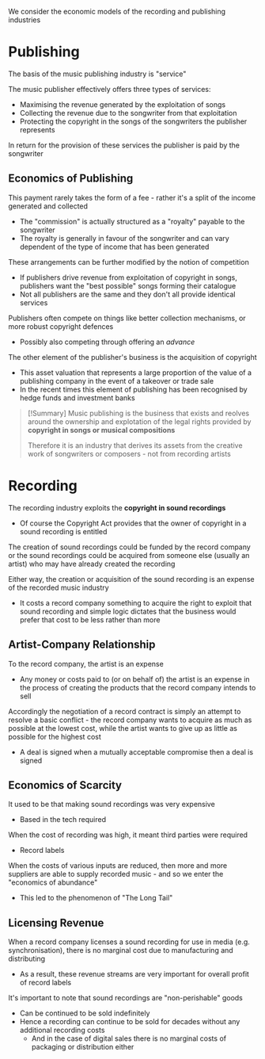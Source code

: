 

We consider the economic models of the recording and publishing industries


# Publishing
The basis of the music publishing industry is "service"

The music publisher effectively offers three types of services:
- Maximising the revenue generated by the exploitation of songs
- Collecting the revenue due to the songwriter from that exploitation
- Protecting the copyright in the songs of the songwriters the publisher represents


In return for the provision of these services the publisher is paid by the songwriter


## Economics of Publishing

This payment rarely takes the form of a fee - rather it's a split of the income generated and collected
- The "commission" is actually structured as a "royalty" payable to the songwriter
- The royalty is generally in favour of the songwriter and can vary dependent of the type of income that has been generated


These arrangements can be further modified by the notion of competition
- If publishers drive revenue from exploitation of copyright in songs, publishers want the "best possible" songs forming their catalogue
- Not all publishers are the same and they don't all provide identical services


Publishers often compete on things like better collection mechanisms, or more robust copyright defences
- Possibly also competing through offering an *advance*


The other element of the publisher's business is the acquisition of copyright
- This asset valuation that represents a large proportion of the value of a publishing company in the event of a takeover or trade sale
- In the recent times this element of publishing has been recognised by hedge funds and investment banks

>[!Summary]
>Music publishing is the business that exists and reolves around the ownership and explotation of the legal rights provided by **copyright in songs or musical compositions**
>
>Therefore it is an industry that derives its assets from the creative work of songwriters or composers - not from recording artists


# Recording

The recording industry exploits the **copyright in sound recordings**
- Of course the Copyright Act provides that the owner of copyright in a sound recording is entitled 

The creation of sound recordings could be funded by the record company or the sound recordings could be acquired from someone else (usually an artist) who may have already created the recording

Either way, the creation or acquisition of the sound recording is an expense of the recorded music industry
- It costs a record company something to acquire the right to exploit that sound recording and simple logic dictates that the business would prefer that cost to be less rather than more

## Artist-Company Relationship

To the record company, the artist is an expense
- Any money or costs paid to (or on behalf of) the artist is an expense in the process of creating the products that the record company intends to sell


Accordingly the negotiation of a record contract is simply an attempt to resolve a basic conflict - the record company wants to acquire as much as possible at the lowest cost, while the artist wants to give up as little as possible for the highest cost
- A deal is signed when a mutually acceptable compromise then a deal is signed


## Economics of Scarcity

It used to be that making sound recordings was very expensive
- Based in the tech required

When the cost of recording was high, it meant third parties were required
- Record labels

When the costs of various inputs are reduced, then more and more suppliers are able to supply recorded music - and so we enter the "economics of abundance"
- This led to the phenomenon of "The Long Tail"

## Licensing Revenue
When a record company licenses a sound recording for use in media (e.g. synchronisation), there is no marginal cost due to manufacturing and distributing
- As a result, these revenue streams are very important for overall profit of record labels

It's important to note that sound recordings are "non-perishable" goods
- Can be continued to be sold indefinitely
- Hence a recording can continue to be sold for decades without any additional recording costs
	- And in the case of digital sales there is no marginal costs of packaging or distribution either



